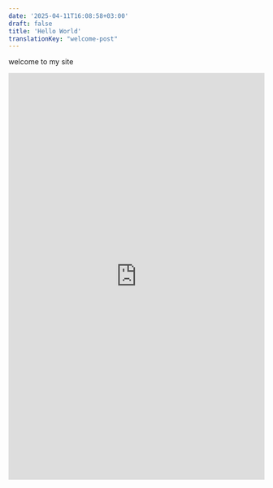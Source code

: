 ```yaml
---
date: '2025-04-11T16:08:58+03:00'
draft: false
title: 'Hello World'
translationKey: "welcome-post"
---
```

welcome to my site

<iframe src="https://sima-cr.netlify.app" width="100%" height="800" style="border: none;"></iframe>
